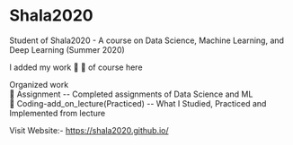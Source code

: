 # Shala2020
Student of Shala2020 - A course on Data Science, Machine Learning, and Deep Learning (Summer 2020)

I added my work :memo:
:pencil: of course here

Organized work<br/>
:file_folder: Assignment                       --   Completed assignments of Data Science and ML<br/>
:open_file_folder: Coding-add_on_lecture(Practiced) --   What I Studied, Practiced and Implemented from lecture<br/>


Visit Website:- https://shala2020.github.io/

